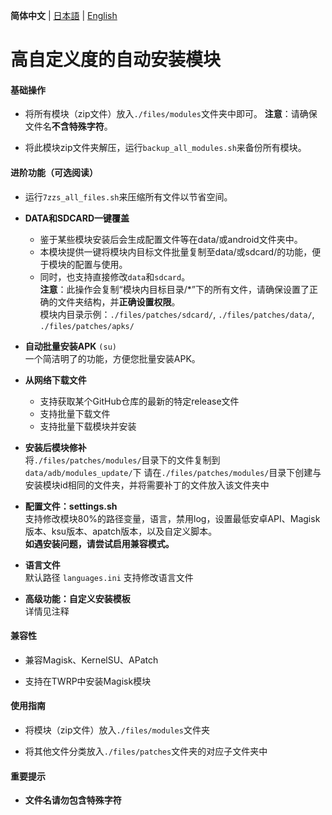 **简体中文** | [日本語](README_JP.md) | [English](README_EN.md)

# 高自定义度的自动安装模块


#### 基础操作


- 将所有模块（zip文件）放入`./files/modules`文件夹中即可。
**注意**：请确保文件名**不含特殊字符**。

- 将此模块zip文件夹解压，运行`backup_all_modules.sh`来备份所有模块。


#### 进阶功能（可选阅读）

- 运行`7zzs_all_files.sh`来压缩所有文件以节省空间。

- **DATA和SDCARD一键覆盖**  
  - 鉴于某些模块安装后会生成配置文件等在data/或android文件夹中。
  - 本模块提供一键将模块内目标文件批量复制至data/或sdcard/的功能，便于模块的配置与使用。
  - 同时，也支持直接修改`data`和`sdcard`。  
  **注意**：此操作会复制“模块内目标目录/*”下的所有文件，请确保设置了正确的文件夹结构，并**正确设置权限**。  
  模块内目录示例：`./files/patches/sdcard/`, `./files/patches/data/`, `./files/patches/apks/`


- **自动批量安装APK** `(su)`  
  一个简洁明了的功能，方便您批量安装APK。


- **从网络下载文件**
  - 支持获取某个GitHub仓库的最新的特定release文件
  - 支持批量下载文件
  - 支持批量下载模块并安装
  

- **安装后模块修补**  
  将`./files/patches/modules/`目录下的文件复制到`data/adb/modules_update/`下
  请在`./files/patches/modules/`目录下创建与安装模块id相同的文件夹，并将需要补丁的文件放入该文件夹中


- **配置文件：settings.sh**  
  支持修改模块80%的路径变量，语言，禁用log，设置最低安卓API、Magisk版本、ksu版本、apatch版本，以及自定义脚本。  
  __如遇安装问题，请尝试启用**兼容模式**。__


- **语言文件**  
  默认路径 `languages.ini`
  支持修改语言文件


- **高级功能：自定义安装模板**  
  详情见注释

#### 兼容性


- 兼容Magisk、KernelSU、APatch

- 支持在TWRP中安装Magisk模块

#### 使用指南


- 将模块（zip文件）放入`./files/modules`文件夹

- 将其他文件分类放入`./files/patches`文件夹的对应子文件夹中

#### 重要提示


- **文件名请勿包含特殊字符**